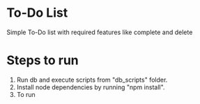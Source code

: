 # To-Do List

Simple To-Do list with required features like complete and delete


# Steps to run
1. Run db and execute scripts from "db_scripts" folder.
2. Install node dependencies by running "npm install".
3. To run 
